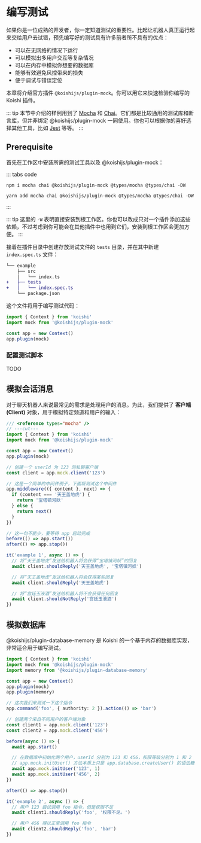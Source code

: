 # 编写测试

如果你是一位成熟的开发者，你一定知道测试的重要性。比起让机器人真正运行起来交给用户去试错，预先编写好的测试具有许多前者所不具有的优点：

- 可以在无网络的情况下运行
- 可以模拟出多用户交互等复杂情况
- 可以在内存中模拟你想要的数据库
- 能够有效避免风控带来的损失
- 便于调试与错误定位

本章将介绍官方插件 `@koishijs/plugin-mock`。你可以用它来快速检验你编写的 Koishi 插件。

::: tip
本节中介绍的样例用到了 [Mocha](https://mochajs.org/) 和 [Chai](https://www.chaijs.com/)。它们都是比较通用的测试库和断言库，但并非绑定 @koishijs/plugin-mock 一同使用。你也可以根据你的喜好选择其他工具，比如 [Jest](https://jestjs.io/) 等等。
:::

## Prerequisite

首先在工作区中安装所需的测试工具以及 @koishijs/plugin-mock：

::: tabs code
```npm
npm i mocha chai @koishijs/plugin-mock @types/mocha @types/chai -DW
```
```yarn
yarn add mocha chai @koishijs/plugin-mock @types/mocha @types/chai -DW
```
:::

::: tip
这里的 `-W` 表明直接安装到根工作区。你也可以改成只对一个插件添加这些依赖，不过考虑到你可能会在其他插件中也用到它们，安装到根工作区会更加方便。
:::

接着在插件目录中创建存放测试文件的 `tests` 目录，并在其中新建 `index.spec.ts` 文件：

```diff
└── example
    ├── src
    │   └── index.ts
+   ├── tests
+   │   └── index.spec.ts
    └── package.json
```

这个文件将用于编写测试代码：

```ts title=index.spec.ts no-extra-header
import { Context } from 'koishi'
import mock from '@koishijs/plugin-mock'

const app = new Context()
app.plugin(mock)
```

### 配置测试脚本

TODO

## 模拟会话消息

对于聊天机器人来说最常见的需求是处理用户的消息。为此，我们提供了 **客户端 (Client)** 对象，用于模拟特定频道和用户的输入：

```ts no-extra-header
/// <reference types="mocha" />
// ---cut---
import { Context } from 'koishi'
import mock from '@koishijs/plugin-mock'

const app = new Context()
app.plugin(mock)

// 创建一个 userId 为 123 的私聊客户端
const client = app.mock.client('123')

// 这是一个简单的中间件例子，下面将测试这个中间件
app.middleware(({ content }, next) => {
  if (content === '天王盖地虎') {
    return '宝塔镇河妖'
  } else {
    return next()
  }
})

// 这一句不能少，要等待 app 启动完成
before(() => app.start())
after(() => app.stop())

it('example 1', async () => {
  // 将“天王盖地虎”发送给机器人将会获得“宝塔镇河妖”的回复
  await client.shouldReply('天王盖地虎', '宝塔镇河妖')

  // 将“天王盖地虎”发送给机器人将会获得某些回复
  await client.shouldReply('天王盖地虎')

  // 将“宫廷玉液酒”发送给机器人将不会获得任何回复
  await client.shouldNotReply('宫廷玉液酒')
})
```

## 模拟数据库

@koishijs/plugin-database-memory 是 Koishi 的一个基于内存的数据库实现，非常适合用于编写测试。

```ts no-extra-header
import { Context } from 'koishi'
import mock from '@koishijs/plugin-mock'
import memory from '@koishijs/plugin-database-memory'

const app = new Context()
app.plugin(mock)
app.plugin(memory)

// 这次我们来测试一下这个指令
app.command('foo', { authority: 2 }).action(() => 'bar')

// 创建两个来自不同用户的客户端对象
const client1 = app.mock.client('123')
const client2 = app.mock.client('456')

before(async () => {
  await app.start()

  // 在数据库中初始化两个用户，userId 分别为 123 和 456，权限等级分别为 1 和 2
  // app.mock.initUser() 方法本质上只是 app.database.createUser() 的语法糖
  await app.mock.initUser('123', 1)
  await app.mock.initUser('456', 2)
})

after(() => app.stop())

it('example 2', async () => {
  // 用户 123 尝试调用 foo 指令，但是权限不足
  await client1.shouldReply('foo', '权限不足。')

  // 用户 456 得以正常调用 foo 指令
  await client2.shouldReply('foo', 'bar')
})
```
